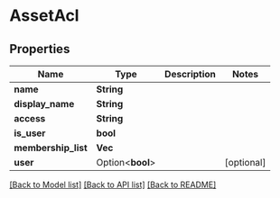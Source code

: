 # AssetAcl

## Properties

Name | Type | Description | Notes
------------ | ------------- | ------------- | -------------
**name** | **String** |  | 
**display_name** | **String** |  | 
**access** | **String** |  | 
**is_user** | **bool** |  | 
**membership_list** | **Vec<String>** |  | 
**user** | Option<**bool**> |  | [optional]

[[Back to Model list]](../README.md#documentation-for-models) [[Back to API list]](../README.md#documentation-for-api-endpoints) [[Back to README]](../README.md)


